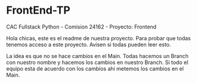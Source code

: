 # FrontEnd-TP
CAC Fullstack Python - Comision 24162 - Proyecto: Frontend

Hola chicas, este es el readme de nuestra proyecto.
Para probar que todas tenemos acceso a este proyecto.
Avisen si todas pueden leer esto.


La idea es que no se hace cambios en el Main. Todas hacemos un Branch con nuestro nombre y hacemos los cambios en nuestro Branch.
Si todo el equipo esta de acuerdo con los cambios ahi metemos los cambios en el Main. 


